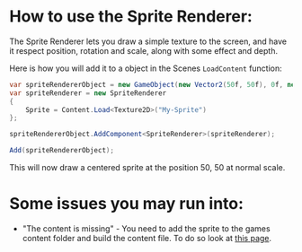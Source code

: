 # How to use the Sprite Renderer:
The Sprite Renderer lets you draw a simple texture to the screen, and have it respect position, rotation and scale, along with some effect and depth.

Here is how you will add it to a object in the Scenes `LoadContent` function:
```cs
var spriteRendererObject = new GameObject(new Vector2(50f, 50f), 0f, new Vector2(1f, 1f), SceneManager);
var spriteRenderer = new SpriteRenderer
{
    Sprite = Content.Load<Texture2D>("My-Sprite")
};

spriteRendererObject.AddComponent<SpriteRenderer>(spriteRenderer);

Add(spriteRendererObject);
```
This will now draw a centered sprite at the position 50, 50 at normal scale.

# Some issues you may run into:
 - "The content is missing" - You need to add the sprite to the games content folder and build the content file. To do so look at [this page](https://docs.monogame.net/articles/getting_started/4_adding_content.html).